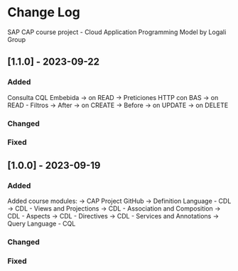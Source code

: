 # Change Log
SAP CAP course project - Cloud Application Programming Model by Logali Group

## [1.1.0] - 2023-09-22
 
### Added
  Consulta CQL Embebida
    -> on READ
    -> Preticiones HTTP con BAS
    -> on READ - Filtros
    -> After
    -> on CREATE
    -> Before
    -> on UPDATE
    -> on DELETE

### Changed
### Fixed

 
## [1.0.0] - 2023-09-19
 
### Added
  Added course modules:
    -> CAP Project GitHub
    -> Definition Language - CDL
    -> CDL - Views and Projections
    -> CDL - Association and Composition
    -> CDL - Aspects
    -> CDL - Directives
    -> CDL - Services and Annotations
    -> Query Language - CQL

### Changed
### Fixed
